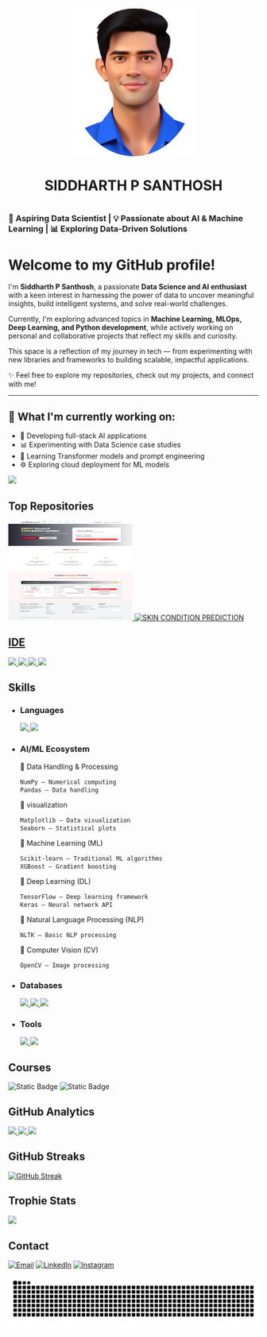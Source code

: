 
<p align="center">
  <img src="siddhu.png" alt="Cover Image" width="250" height="300">
</p>



<H1 align = "center"> SIDDHARTH P SANTHOSH <H1>
 
###  🚀 **Aspiring Data Scientist** | 💡 **Passionate about AI & Machine Learning** | 📊 **Exploring Data-Driven Solutions**  

# Welcome to my GitHub profile!

I'm **Siddharth P Santhosh**, a passionate **Data Science and AI enthusiast** with a keen interest in harnessing the power of data to uncover meaningful insights, build intelligent systems, and solve real-world challenges.  

Currently, I'm exploring advanced topics in **Machine Learning, MLOps, Deep Learning, and Python development**, while actively working on personal and collaborative projects that reflect my skills and curiosity.

This space is a reflection of my journey in tech — from experimenting with new libraries and frameworks to building scalable, impactful applications.  

✨ Feel free to explore my repositories, check out my projects, and connect with me!  

---

## 📌 What I'm currently working on:
- 🚀 Developing full-stack AI applications  
- 📊 Experimenting with Data Science case studies  
- 🤖 Learning Transformer models and prompt engineering  
- ⚙️ Exploring cloud deployment for ML models

[![](https://github-profile-summary-cards.vercel.app/api/cards/profile-details?username=sid2002-N&theme=dark)](https://github.com/sid2002-N)

 ## Top Repositories
<a href="https://github.com/sid2002-N/ksrtc_concession_app">
    <img src="https://github.com/sid2002-N/ksrtc_concession_app/blob/main/images/Home.jpeg" alt="KSRTC Concession App" width="250" height="200"> 
 <a href="https://github.com/sid2002-N/skin-condition-prediction-">
    <img src="https://github.com/sid2002-N/skin-condition-prediction-/blob/main/IMAGE%20FOR%20SKIN%20CONDTION.jpg" alt="SKIN CONDITION PREDICTION" width="250" height="200">




## IDE
[![](	https://img.shields.io/badge/Colab-F9AB00?style=for-the-badge&logo=googlecolab&color=525252) ![](https://img.shields.io/badge/RStudio-75AADB?style=for-the-badge&logo=rstudio&logoColor=white) ![](https://img.shields.io/badge/PyCharm-000000.svg?&style=for-the-badge&logo=PyCharm&logoColor=white) ![](https://img.shields.io/badge/VSCode-0078D4?style=for-the-badge&logo=visual%20studio%20code&logoColor=white)](https://github.com/sid2002-N)

## Skills
- ### Languages
  [![](https://img.shields.io/badge/Python-FFD43B?style=for-the-badge&logo=python&logoColor=blue) ![](https://img.shields.io/badge/R-276DC3?style=for-the-badge&logo=r&logoColor=white)](https://github.com/sid2002-N) 
- ### AI/ML Ecosystem

  
   🔹 Data Handling & Processing

      NumPy – Numerical computing 
      Pandas – Data handling 
  🔹 visualization

      Matplotlib – Data visualization 
      Seaborn – Statistical plots 


  🔹 Machine Learning (ML)

      Scikit-learn – Traditional ML algorithms 
      XGBoost – Gradient boosting 


  🔹 Deep Learning (DL)

      TensorFlow – Deep learning framework
      Keras – Neural network API 
  

  🔹 Natural Language Processing (NLP)

      NLTK – Basic NLP processing 


  🔹 Computer Vision (CV)

      OpenCV – Image processing 

- ### Databases
  [![](https://img.shields.io/badge/MySQL-005C84?style=for-the-badge&logo=mysql&logoColor=white) ![](https://img.shields.io/badge/Microsoft%20SQL%20Server-CC2927?style=for-the-badge&logo=microsoft%20sql%20server&logoColor=white) ![](https://img.shields.io/badge/PostgreSQL-316192?style=for-the-badge&logo=postgresql&logoColor=white)](https://github.com/sid2002-N)

- ### Tools
    [![](https://img.shields.io/badge/Microsoft_Excel-217346?style=for-the-badge&logo=microsoft-excel&logoColor=white) ![](https://img.shields.io/badge/Tableau-E97627?style=for-the-badge&logo=tableau&logoColor=white)](https://github.com/sid2002-N)

## Courses
![Static Badge](https://img.shields.io/badge/AI%20Engineering-Specialization-%20?style=flat&logo=coursera&color=blue) ![Static Badge](https://img.shields.io/badge/Data%20Science-Specialization-%20?style=flat&logo=coursera&color=blue) 



## GitHub Analytics
[<img height="180em" src="https://github-readme-stats-eight-theta.vercel.app/api?username=sid2002-N&show_icons=true&theme=dark&hide_border=true&include_all_commits=true&count_private=true"/> <img height="180em" src="https://github-readme-stats.vercel.app/api/top-langs/?username=sid2002-N&layout=compact&theme=dark&hide_border=true"/> ![](http://github-profile-summary-cards.vercel.app/api/cards/productive-time?username=sid2002-N&show_icons=true&theme=dark&utcOffset=8)](https://github.com/sid2002-N)

## GitHub Streaks
[![GitHub Streak](https://github-readme-streak-stats-virid-three.vercel.app?user=sid2002-N&theme=sea&card_width=500&card_height=200)](https://git.io/streak-stats)

## Trophie Stats
![](https://github-profile-trophy.vercel.app/?username=sid2002-N&theme=onedark)

## Contact
[![Email](https://img.shields.io/badge/Gmail-D14836?style=for-the-badge&logo=gmail&logoColor=white)](mailto:siddharthpsanthosh07@gmail.com) [![LinkedIn](https://img.shields.io/badge/LinkedIn-0077B5?style=for-the-badge&logo=linkedin&logoColor=white)](https://www.linkedin.com/in/siddharth-p-santhosh-a08328336/) [![Instagram](https://img.shields.io/badge/Instagram-E4405F?style=for-the-badge&logo=instagram&logoColor=white)](https://www.instagram.com/_si.d.d.h.a.r.th_/?__pwa=1) 

![Snake animation](assets/github-contribution-grid-snake.svg)

